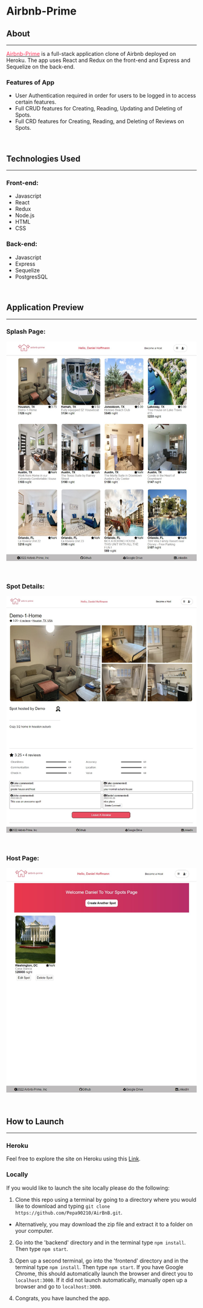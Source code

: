 # Airbnb-Prime

## About
---

[<font color=#FF385C>Airbnb-Prime</font>](https://airbnb-prime.herokuapp.com/) is a full-stack application clone of Airbnb deployed on Heroku.  The app uses React and Redux on the front-end and Express and Sequelize on the back-end.

### Features of App
* User Authentication required in order for users to be logged in to access certain features.
* Full CRUD features for Creating, Reading, Updating and Deleting of Spots.
* Full CRD features for Creating, Reading, and Deleting of Reviews on Spots.

<br>

## Technologies Used
----
### Front-end:
* Javascript
* React
* Redux
* Node.js
* HTML
* CSS

### Back-end:
* Javascript
* Express
* Sequelize
* PostgresSQL

<br>

## Application Preview
---
### Splash Page:
![Splash-Page](./PreviewImages/splash-page.jpg)

<br>

### Spot Details:
![Spot Details](./PreviewImages/spot-details-page.jpg)

<br>

### Host Page:
![Host Page](./PreviewImages/host-page.jpg)

<br>

## How to Launch
---
### Heroku
Feel free to explore the site on Heroku using this [Link](https://airbnb-prime.herokuapp.com/).

### Locally
If you would like to launch the site locally please do the following:

1. Clone this repo using a terminal by going to a directory where you would like to download and typing `git clone https://github.com/Pepa90210/AirBnB.git`.
* Alternatively, you may download the zip file and extract it to a folder on your computer.

2. Go into the 'backend' directory and in the terminal type `npm install`.  Then type `npm start`.

3. Open up a second terminal, go into the 'frontend' directory and in the terminal type `npm install`.  Then type `npm start`.  If you have Google Chrome, this should automatically launch the browser and direct you to `localhost:3000`.  If it did not launch automatically, manually open up a browser and go to `localhost:3000`.

4. Congrats, you have launched the app.
